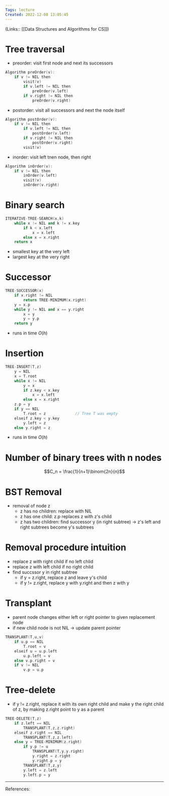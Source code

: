 ```yaml
---
Tags: lecture
Created: 2022-12-08 13:05:45
---
```

(Links:: [[Data Structures and Algorithms for CS]])
# Tree traversal
- preorder: visit first node and next its successors
```cpp
Algorithm preOrder(v):
	if v != NIL then 
		visit(v)
		if v.left != NIL then
			preOrder(v.left)
		if v.right != NIL then
			preOrder(v.right)
```
- postorder: visit all successors and next the node itself
```cpp
Algorithm postOrder(v):
	if v != NIL then
		if v.left != NIL then 
			postOrder(v.left)
		if v.right != NIL then
			postOrder(v.right)
		visit(v)
```
- inorder: visit left tnen node, then right
```cpp
Algorithm inOrder(v):
	if v != NIL then
		inOrder(v.left)
		visit(v)
		inOrder(v.right)
```
# Binary search
```cpp
ITERATIVE-TREE-SEARCH(x,k)
	while x != NIL and k != x.key
		if k < x.left
			x = x.left
		else x = x.right
	return x
```
- smallest key at the very left
- largest key at the very right
# Successor
```cpp
TREE-SUCCESSOR(x)
	if x.right != NIL
		return TREE-MINIMUM(x.right)
	y = x.p
	while y != NIL and x == y.right
		x = y
		y = y.p
	return y
```
- runs in time $O(h)$
# Insertion
```cpp
TREE-INSERT(T,z)
	y = NIL
	x = T.root
	while x != NIL
		y = x
		if z.key < x.key
			x = x.left
		else x = x.right
	z.p = y
	if y == NIL
		T.root = z             // Tree T was empty
	elseif z.key < y.key
		y.left = z
	else y.right = z
```
- runs in time $O(h)$
# Number of binary trees with n nodes
$$C_n = \frac{1}{n+1}\binom{2n}{n}$$

# BST Removal
- removal of node z
	- z has no children: replace with NIL
	- z has one child: z.p replaces z with z's child
	- z has two children: find successor y (in right subtree) -> z's left and right subtrees become y's subtrees
# Removal procedure intuition
- replace z with right child if no left chlid
- replace z with left child if no right child
- find succssor y in right subtree
	- if y = z.right, replace z and leave y's child
	- if y != z.right, replace y with y.right and then z with y
# Transplant 
- parent node changes either left or right pointer to given replacement node
- if new child node is not NIL -> update parent pointer
```cpp
TRANSPLANT(T,u,v)
	if u.p == NIL
		T.root = v
	elseif u = u.p.left
		u.p.left = v
	else v.p.right = v
	if v != NIL
		v.p = u.p
```
# Tree-delete 
- if y != z.right, replace it with its own right child and make y the right child of z, by making z.right point to y as a parent
```cpp
TREE-DELETE(T,z)
	if z.left == NIL
		TRANSPLANT(T,z,z.right)
	elseif z.right == NIL
		TRANSPLANT(T,z,z.left)
	else y = TREE-MINIMUM(z.right)
		if y.p != u
			TRANSPLANT(T,y,y.right)
			y.right = z.right
			y.right.p = y
		TRANSPLANT(T,z,y)
		y.left = z.left
		y.left.p = y
```

---
References: